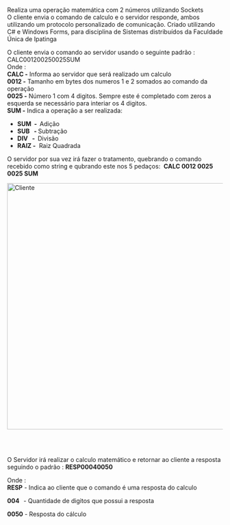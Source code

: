 <p>Realiza uma opera&ccedil;&atilde;o matem&aacute;tica com 2 n&uacute;meros utilizando Sockets<br />O cliente envia o comando de calculo e o servidor responde, ambos utilizando um protocolo personalizado de comunica&ccedil;&atilde;o. Criado utilizando C# e Windows Forms, para disciplina de Sistemas distribu&iacute;dos da Faculdade &Uacute;nica de Ipatinga</p>
<p>O cliente envia o comando ao servidor usando o seguinte padr&atilde;o : CALC001200250025SUM<br />Onde :<br /><strong>CALC -</strong> Informa ao servidor que ser&aacute; realizado um calculo<br /><strong>0012 -</strong> Tamanho em bytes dos numeros 1 e 2 somados ao comando da opera&ccedil;&atilde;o <br /><strong>0025 -</strong> N&uacute;mero 1 com 4 digitos. Sempre este &eacute; completado com zeros a esquerda se necess&aacute;rio para interiar os 4 digitos.<br /><strong>SUM -</strong> Indica a opera&ccedil;&atilde;o a ser realizada:</p>
<ul>
<li><strong>SUM&nbsp; -&nbsp; </strong>Adi&ccedil;&atilde;o</li>
<li><strong>SUB&nbsp; &nbsp;- </strong>Subtra&ccedil;&atilde;o</li>
<li><strong>DIV&nbsp; &nbsp;-&nbsp; </strong>Divis&atilde;o</li>
<li><strong>RAIZ -</strong>&nbsp; Raiz Quadrada&nbsp; &nbsp; &nbsp; &nbsp;</li>
</ul>
<p>O servidor por sua vez ir&aacute; fazer o tratamento, quebrando o comando recebido como string e qubrando este nos 5 peda&ccedil;os:&nbsp; <strong>CALC 0012 0025 0025 SUM</strong></p>
<p><img src="https://drive.google.com/uc?export=view&amp;id=1sHX7BJtPkOVFwoaGrl7EBuzhw2Ug_-G8" alt="Cliente" width="896" height="575" /></p>
<p><br />&nbsp; &nbsp; &nbsp;<strong>&nbsp;</strong></p>
<p>O Servidor ir&aacute; realizar o calculo matem&aacute;tico e retornar ao cliente a resposta seguindo o padr&atilde;o : <strong>RESP00040050</strong></p>
<p>Onde :<br /><strong>RESP</strong> - Indica ao cliente que o comando &eacute; uma resposta do calculo</p>
<p><strong>004&nbsp; &nbsp;</strong>- Quantidade de digitos que possui a resposta&nbsp;</p>
<p><strong>0050</strong> - Resposta do c&aacute;lculo&nbsp;</p>
<p><img src="https://drive.google.com/uc?export=view&amp;id=1H9o9d-9dBAHdfB5m1DRk2WFHeMDQpOiG" alt="" /></p>
